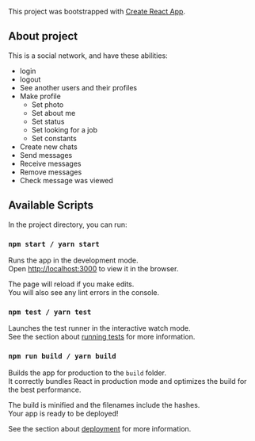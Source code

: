This project was bootstrapped with [Create React App](https://github.com/facebook/create-react-app).

## About project

This is a social network, and have these abilities:
- login
- logout
- See another users and their profiles
- Make profile
	- Set photo
	- Set about me
	- Set status
	- Set looking for a job
	- Set constants
- Create new chats
- Send messages
- Receive messages 
- Remove messages
- Check message was viewed

## Available Scripts

In the project directory, you can run:

### `npm start / yarn start`

Runs the app in the development mode.<br />
Open [http://localhost:3000](http://localhost:3000) to view it in the browser.

The page will reload if you make edits.<br />
You will also see any lint errors in the console.

### `npm test / yarn test`

Launches the test runner in the interactive watch mode.<br />
See the section about [running tests](https://facebook.github.io/create-react-app/docs/running-tests) for more information.

### `npm run build / yarn build`

Builds the app for production to the `build` folder.<br />
It correctly bundles React in production mode and optimizes the build for the best performance.

The build is minified and the filenames include the hashes.<br />
Your app is ready to be deployed!

See the section about [deployment](https://facebook.github.io/create-react-app/docs/deployment) for more information.
